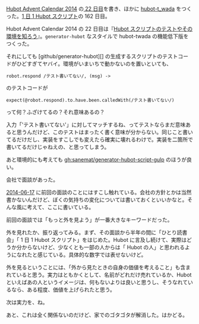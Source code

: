 [Hubot Advent Calendar 2014][hubot-adventar-2014] の[ 22 日目][hubot-adventar-2014-22]を書き、ほかに [hubot-t_wada][gh:bouzuya/hubot-t_wada] をつくった。[1 日 1 Hubot スクリプト][hubot-script-per-day]の 162 日目。

Hubot Advent Calendar 2014 の 22 日目は『[Hubot スクリプトのテストやその環境を知ろう][hubot-adventar-2014-22]』。`generator-hubot` なスタイルで hubot-twada の機能低下版をつくった。

それにしても [github/generator-hubot][] の生成するスクリプトのテストコードがひどすぎてヤバイ。環境がいまいちで動かないのを置いといても、

`robot.respond /テスト書いてない/, (msg) ->`

のテストコードが

`expect(@robot.respond).to.have.been.calledWith(/テスト書いてない/)`

って何？ふざけてるの？それ意味あるの？

入力「'テスト書いてない'」に対してマッチするね、ってテストならまだ意味あると思うんだけど、このテストはまったく書く意味が分からない。同じこと書いてるだけだし、実装をすこしでも変えたら確実に壊れるわけで。実装を二箇所で書いてるだけじゃねえの、と思ってしまう。

あと環境的にも考えても [gh:sanemat/generator-hubot-script-gulp][] のほうが良い。

会社で面談があった。

[2014-06-17][] に前回の面談のことにはすこし触れている。会社の方針とかは当然書かないんだけど、ぼくの気持ちの変化については書いておくといいかなと。そんな風に考えて、ここに書いている。

前回の面談では「もっと外を見よう」が一番大きなキーワードだった。

外を見れたか、振り返ってみる。まず、その面談から半年の間に「ひとり読書会」「 1 日 1 Hubot スクリプト」をはじめた。Hubot に言及し続けて、実際はどうか分からないけど、少なくとも一部の人からは「 Hubot の人」と思われるようになれたと感じている。具体的な数字では表せないけど。

外を見るということには、「外から見たときの自身の価値を考えること」も含まれていると思う。実力はともかくとして、名前がどれだけ売れているか、Hubot といえばあの人というイメージは、何もないよりは良いと思うし、そうなれているなら、ある程度、価値を上げられたと思う。

次は実力を、ね。

あと、これは全く関係ないのだけど、家でのゴタゴタが解消した。はかどる。

[2014-06-17]: http://blog.bouzuya.net/2014/06/17/
[2014-12-09]: http://blog.bouzuya.net/2014/12/09/
[gh:sanemat/generator-hubot-script-gulp]: https://github.com/sanemat/generator-hubot-script-gulp
[hubot-adventar-2014]: http://www.adventar.org/calendars/384
[hubot-adventar-2014-22]: http://qiita.com/bouzuya/items/e23426ecf039154bed7b
[hubot-script-per-day]: http://blog.bouzuya.net/posts?tags=hubot-script-per-day
[gh:bouzuya/hubot-t_wada]: https://github.com/bouzuya/hubot-t_wada
